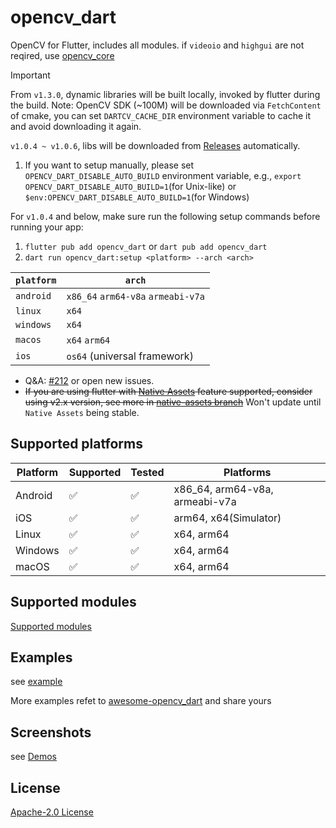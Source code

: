 # opencv_dart

OpenCV for Flutter, includes all modules. if `videoio` and `highgui` are not reqired,
use [opencv_core](https://pub.dev/packages/opencv_core)

> [!IMPORTANT]
>
> From `v1.3.0`, dynamic libraries will be built locally, invoked by flutter during the build.
> Note: OpenCV SDK (~100M) will be downloaded via `FetchContent` of cmake, you can
> set `DARTCV_CACHE_DIR` environment variable to cache it and avoid downloading it again.
>
> `v1.0.4 ~ v1.0.6`, libs will be downloaded from
> [Releases](https://github.com/rainyl/opencv_dart/releases) automatically.
>
> 1. If you want to setup manually, please set `OPENCV_DART_DISABLE_AUTO_BUILD` environment variable,
> e.g., `export OPENCV_DART_DISABLE_AUTO_BUILD=1`(for Unix-like)
> or `$env:OPENCV_DART_DISABLE_AUTO_BUILD=1`(for Windows)
>
> For `v1.0.4` and below, make sure run the following setup commands before running your app:
>
> 1. `flutter pub add opencv_dart` or `dart pub add opencv_dart`
> 2. `dart run opencv_dart:setup <platform> --arch <arch>`
>
> | `platform` | `arch`                             |
> | ---------- | ---------------------------------- |
> | `android`  | `x86_64` `arm64-v8a` `armeabi-v7a` |
> | `linux`    | `x64`                              |
> | `windows`  | `x64`                              |
> | `macos`    | `x64` `arm64`                      |
> | `ios`      | `os64` (universal framework)       |
>
> - Q&A: [#212](https://github.com/rainyl/opencv_dart/issues/212) or open new issues.
> - ~~If you are using flutter with [Native Assets](https://github.com/flutter/flutter/issues/129757) feature supported, consider using v2.x version, see more in [native-assets branch](https://github.com/rainyl/opencv_dart/tree/native-assets)~~ Won't update until `Native Assets` being stable.
>

## Supported platforms

| Platform | Supported          | Tested             | Platforms                      |
| -------- | ------------------ | ------------------ | ------------------------------ |
| Android  | :white_check_mark: | :white_check_mark: | x86_64, arm64-v8a, armeabi-v7a |
| iOS      | :white_check_mark: | :white_check_mark: | arm64, x64(Simulator)          |
| Linux    | :white_check_mark: | :white_check_mark: | x64, arm64                     |
| Windows  | :white_check_mark: | :white_check_mark: | x64, arm64                     |
| macOS    | :white_check_mark: | :white_check_mark: | x64, arm64                     |

## Supported modules

[Supported modules](https://github.com/rainyl/opencv_dart?tab=readme-ov-file#status)

## Examples

see [example](https://github.com/rainyl/opencv_dart/tree/main/example)

More examples refet to [awesome-opencv_dart](https://github.com/rainyl/awesome-opencv_dart) and share yours

## Screenshots

see [Demos](https://github.com/rainyl/opencv_dart?tab=readme-ov-file#Demos)

## License

[Apache-2.0 License](LICENSE)
